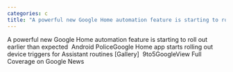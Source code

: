 ```yaml
---
categories: c
title: "A powerful new Google Home automation feature is starting to roll out earlier than expected  Android Police"
---
```

A powerful new Google Home automation feature is starting to roll out earlier than expected&nbsp;&nbsp;Android PoliceGoogle Home app starts rolling out device triggers for Assistant routines [Gallery]&nbsp;&nbsp;9to5GoogleView Full Coverage on Google News